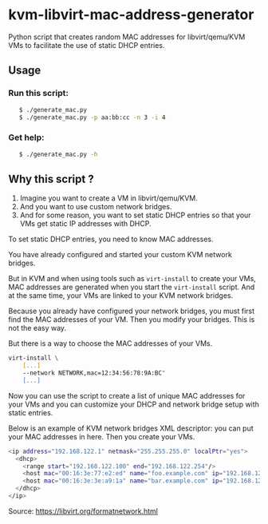 # kvm-libvirt-mac-address-generator
Python script that creates random MAC addresses for libvirt/qemu/KVM  VMs to facilitate the use of static DHCP entries.

## Usage

### Run this script:
```bash
   $ ./generate_mac.py
   $ ./generate_mac.py -p aa:bb:cc -n 3 -i 4
```

### Get help:
```bash
   $ ./generate_mac.py -h

```

## Why this script ?

1. Imagine you want to create a VM in libvirt/qemu/KVM.
2. And you want to use custom network bridges.
3. And for some reason, you want to set static DHCP entries
so that your VMs get static IP addresses with DHCP.

To set static DHCP entries, you need to know MAC addresses.

You have already configured and started your custom KVM network bridges.

But in KVM and when using tools such as `virt-install` to create
your VMs, MAC addresses are generated when you start the `virt-install`
script. And at the same time, your VMs are linked to your KVM network bridges.

Because you already have configured your network bridges, you must 
first find the MAC addresses of your VM. Then you modify your bridges.
This is not the easy way.


But there is a way to choose the MAC addresses of your VMs.

```bash
virt-install \
    [...]
    --network NETWORK,mac=12:34:56:78:9A:BC"
    [...]
```

Now you can use the script to create a list of unique MAC addresses
for your VMs and you can customize your DHCP and network bridge setup
with static entries.

Below is an example of KVM network bridges XML descriptor:
you can put your MAC addresses in here. Then you create your VMs.

```bash
<ip address="192.168.122.1" netmask="255.255.255.0" localPtr="yes">
  <dhcp>
    <range start="192.168.122.100" end="192.168.122.254"/>
    <host mac="00:16:3e:77:e2:ed" name="foo.example.com" ip="192.168.122.10"/>
    <host mac="00:16:3e:3e:a9:1a" name="bar.example.com" ip="192.168.122.11"/>
  </dhcp>
</ip>
```

Source: https://libvirt.org/formatnetwork.html
